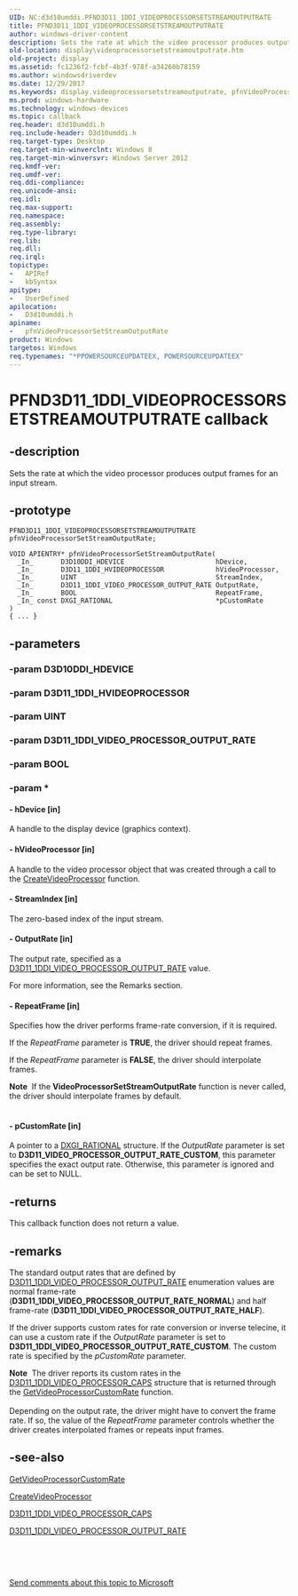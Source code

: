 ```yaml
---
UID: NC:d3d10umddi.PFND3D11_1DDI_VIDEOPROCESSORSETSTREAMOUTPUTRATE
title: PFND3D11_1DDI_VIDEOPROCESSORSETSTREAMOUTPUTRATE
author: windows-driver-content
description: Sets the rate at which the video processor produces output frames for an input stream.
old-location: display\videoprocessorsetstreamoutputrate.htm
old-project: display
ms.assetid: fc1236f2-fcbf-4b3f-978f-a34260b78159
ms.author: windowsdriverdev
ms.date: 12/29/2017
ms.keywords: display.videoprocessorsetstreamoutputrate, pfnVideoProcessorSetStreamOutputRate callback function [Display Devices], pfnVideoProcessorSetStreamOutputRate, PFND3D11_1DDI_VIDEOPROCESSORSETSTREAMOUTPUTRATE, PFND3D11_1DDI_VIDEOPROCESSORSETSTREAMOUTPUTRATE, d3d10umddi/pfnVideoProcessorSetStreamOutputRate
ms.prod: windows-hardware
ms.technology: windows-devices
ms.topic: callback
req.header: d3d10umddi.h
req.include-header: D3d10umddi.h
req.target-type: Desktop
req.target-min-winverclnt: Windows 8
req.target-min-winversvr: Windows Server 2012
req.kmdf-ver: 
req.umdf-ver: 
req.ddi-compliance: 
req.unicode-ansi: 
req.idl: 
req.max-support: 
req.namespace: 
req.assembly: 
req.type-library: 
req.lib: 
req.dll: 
req.irql: 
topictype:
-	APIRef
-	kbSyntax
apitype:
-	UserDefined
apilocation:
-	D3d10umddi.h
apiname:
-	pfnVideoProcessorSetStreamOutputRate
product: Windows
targetos: Windows
req.typenames: "*PPOWERSOURCEUPDATEEX, POWERSOURCEUPDATEEX"
---
```


# PFND3D11_1DDI_VIDEOPROCESSORSETSTREAMOUTPUTRATE callback


## -description


Sets the rate at which the video processor produces output frames for an input stream.




## -prototype


````
PFND3D11_1DDI_VIDEOPROCESSORSETSTREAMOUTPUTRATE pfnVideoProcessorSetStreamOutputRate;

VOID APIENTRY* pfnVideoProcessorSetStreamOutputRate(
  _In_       D3D10DDI_HDEVICE                       hDevice,
  _In_       D3D11_1DDI_HVIDEOPROCESSOR             hVideoProcessor,
  _In_       UINT                                   StreamIndex,
  _In_       D3D11_1DDI_VIDEO_PROCESSOR_OUTPUT_RATE OutputRate,
  _In_       BOOL                                   RepeatFrame,
  _In_ const DXGI_RATIONAL                          *pCustomRate
)
{ ... }
````


## -parameters




### -param D3D10DDI_HDEVICE



### -param D3D11_1DDI_HVIDEOPROCESSOR



### -param UINT



### -param D3D11_1DDI_VIDEO_PROCESSOR_OUTPUT_RATE



### -param BOOL



### -param *






#### - hDevice [in]

A handle to the display device (graphics context).




#### - hVideoProcessor [in]

A handle to the video processor object that was created through a call to the <a href="..\d3d10umddi\nc-d3d10umddi-pfnd3d11_1ddi_createvideoprocessor.md">CreateVideoProcessor</a> function. 




#### - StreamIndex [in]

The zero-based index of the input stream.


#### - OutputRate [in]

The output rate, specified as a <a href="..\d3d10umddi\ne-d3d10umddi-d3d11_1ddi_video_processor_output_rate.md">D3D11_1DDI_VIDEO_PROCESSOR_OUTPUT_RATE</a> value.

For more information, see the Remarks section.


#### - RepeatFrame [in]

Specifies how the driver performs frame-rate conversion, if it is required.



If the <i>RepeatFrame</i> parameter is <b>TRUE</b>,  the driver should repeat frames. 



If the <i>RepeatFrame</i> parameter is <b>FALSE</b>,  the driver should interpolate frames.
<div class="alert"><b>Note</b>  If the <b>VideoProcessorSetStreamOutputRate</b> function is never called, the driver should interpolate frames by default.</div><div> </div>

#### - pCustomRate [in]

A pointer to a <a href="https://msdn.microsoft.com/0a878d11-dc90-4cad-bde5-54a135e53a86">DXGI_RATIONAL</a> structure. If the <i>OutputRate</i> parameter is set to <b>D3D11_VIDEO_PROCESSOR_OUTPUT_RATE_CUSTOM</b>, this parameter specifies the exact output rate. Otherwise, this parameter is ignored and can be set to NULL.




## -returns


This callback function does not return a value.



## -remarks


The standard output rates that are defined by  <a href="..\d3d10umddi\ne-d3d10umddi-d3d11_1ddi_video_processor_output_rate.md">D3D11_1DDI_VIDEO_PROCESSOR_OUTPUT_RATE</a> enumeration values are normal frame-rate (<b>D3D11_1DDI_VIDEO_PROCESSOR_OUTPUT_RATE_NORMAL</b>) and half frame-rate (<b>D3D11_1DDI_VIDEO_PROCESSOR_OUTPUT_RATE_HALF</b>). 

If the driver supports custom rates for rate conversion or inverse telecine, it can use a custom rate if the <i>OutputRate</i> parameter is set to <b>D3D11_1DDI_VIDEO_PROCESSOR_OUTPUT_RATE_CUSTOM</b>. The custom rate is specified by the <i>pCustomRate</i> parameter.
<div class="alert"><b>Note</b>  The driver reports its custom rates  in the <a href="..\d3d10umddi\ns-d3d10umddi-d3d11_1ddi_video_processor_caps.md">D3D11_1DDI_VIDEO_PROCESSOR_CAPS</a> structure that is returned through the <a href="..\d3d10umddi\nc-d3d10umddi-pfnd3d11_1ddi_getvideoprocessorcustomrate.md">GetVideoProcessorCustomRate</a> function.

</div><div> </div>Depending on the output rate, the driver might have to convert the frame rate. If so, the value of the <i>RepeatFrame</i> parameter controls whether the driver creates interpolated frames or repeats input frames.





## -see-also

<a href="..\d3d10umddi\nc-d3d10umddi-pfnd3d11_1ddi_getvideoprocessorcustomrate.md">GetVideoProcessorCustomRate</a>

<a href="..\d3d10umddi\nc-d3d10umddi-pfnd3d11_1ddi_createvideoprocessor.md">CreateVideoProcessor</a>

<a href="..\d3d10umddi\ns-d3d10umddi-d3d11_1ddi_video_processor_caps.md">D3D11_1DDI_VIDEO_PROCESSOR_CAPS</a>

<a href="..\d3d10umddi\ne-d3d10umddi-d3d11_1ddi_video_processor_output_rate.md">D3D11_1DDI_VIDEO_PROCESSOR_OUTPUT_RATE</a>

 

 

<a href="mailto:wsddocfb@microsoft.com?subject=Documentation%20feedback [display\display]:%20PFND3D11_1DDI_VIDEOPROCESSORSETSTREAMOUTPUTRATE callback function%20 RELEASE:%20(12/29/2017)&amp;body=%0A%0APRIVACY STATEMENT%0A%0AWe use your feedback to improve the documentation. We don't use your email address for any other purpose, and we'll remove your email address from our system after the issue that you're reporting is fixed. While we're working to fix this issue, we might send you an email message to ask for more info. Later, we might also send you an email message to let you know that we've addressed your feedback.%0A%0AFor more info about Microsoft's privacy policy, see http://privacy.microsoft.com/en-us/default.aspx." title="Send comments about this topic to Microsoft">Send comments about this topic to Microsoft</a>

